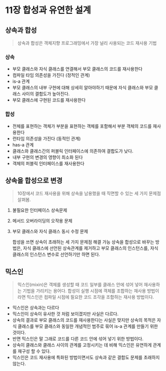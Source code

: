 # 11장 합성과 유연한 설계

## 상속과 합성

> 상속과 합성은 객체지향 프로그래밍에서 가장 널리 사용되는 코드 재사용 기법

### 상속

- 부모 클래스와 자식 클래스를 연결해서 부모 클래스의 코드를 재사용한다
- 컴파일 타임 의존성을 가진다 (정적인 관계)
- is-a 관계
- 부모 클래스의 내부 구현에 대해 상세히 알아야하기 때문에 자식 클래스와 부모 클래스 사이의 결합도가 높아진다.
- 부모 클래스에 구현된 코드를 재사용한다

### 합성

- 전체를 표현하는 객체가 부분을 표현하는 객체를 포함해서 부분 객체의 코드를 재사용한다
- 런타임 의존성을 가진다 (동적인 관계)
- has-a 관계
- 클래스와 클래스간의 퍼블릭 인터페이스에 의존하여 결합도가 낮다.
- 내부 구현의 변경의 영향이 최소화 된다
- 객체의 퍼블릭 인터페이스를 재사용한다

## 상속을 합성으로 변경

> 10장에서 코드 재사용을 위해 상속을 남용했을 때 직면할 수 있는 세 가지 문제점 살펴봄.

1. 불필요한 인터페이스 상속문제
2. 메서드 오버라이딩의 오작용 문제
3. 부모 클래스와 자식 클래스 동시 수정 문제
 
  
    합성을 쓰면 상속이 초래하는 세 가지 문제점 해결 가능 
    상속을 합성으로 바꾸는 방법은, 자식 클래스에 선언된 상속관계를 제거하고 부모 클래스의 인스턴스를, 자식 클래스의 인스턴스 변수로 선언하기만 하면 된다.

## 믹스인

> 믹스인(mixin)은 객체를 생성할 때 코드 일부를 클래스 안에 섞어 넣어 재사용하는 기법을 가리키는 용어다. 
> 합성이 실행 시점에 객체를 조합하는 재사용 방법이라면 믹스인은 컴파일 시점에 필요한 코드 조각을 조합하는 재사용 방법이다.

- 믹스인은 상속과는 다르다
- 믹스인이 상속이 유사한 것 처럼 보이겠지만 사실은 다르다.
- 상속의 결과로 부모 클래스의 코드를 재사용한다는 사실은 맞지만 상속의 목적은 자식 클래스를 부모 클래스와 동일한 개념적인 범주로 묶어 is-a 관계를 만들기 위한 것이다.
- 반면 믹스인은 말 그래로 코드를 다른 코드 안에 섞어 넣기 위한 방법이다.
- 상속이 클래스와 클래스 사이의 관계를 고정시키는 데 비해 믹스인은 유연하게 관계를 재구성 할 수 있다.
- 믹스인은 코드 재사용에 특화된 방법이면서도 상속과 같은 결합도 문제를 초래하지 않는다.

